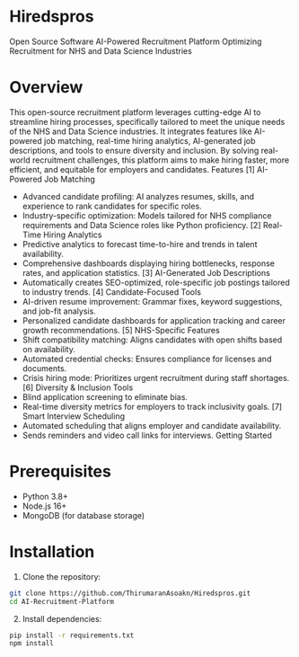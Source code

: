 # Hiredspros
Open Source Software
AI-Powered Recruitment Platform
Optimizing Recruitment for NHS and Data Science Industries
# Overview
This open-source recruitment platform leverages cutting-edge AI to streamline hiring processes, specifically tailored to meet the unique needs of the NHS and Data Science industries. It integrates features like AI-powered job matching, real-time hiring analytics, AI-generated job descriptions, and tools to ensure diversity and inclusion.
By solving real-world recruitment challenges, this platform aims to make hiring faster, more efficient, and equitable for employers and candidates.
Features
[1] AI-Powered Job Matching
- Advanced candidate profiling: AI analyzes resumes, skills, and experience to rank candidates for specific roles.
- Industry-specific optimization: Models tailored for NHS compliance requirements and Data Science roles like Python proficiency.
[2] Real-Time Hiring Analytics
- Predictive analytics to forecast time-to-hire and trends in talent availability.
- Comprehensive dashboards displaying hiring bottlenecks, response rates, and application statistics.
[3] AI-Generated Job Descriptions
- Automatically creates SEO-optimized, role-specific job postings tailored to industry trends.
[4] Candidate-Focused Tools
- AI-driven resume improvement: Grammar fixes, keyword suggestions, and job-fit analysis.
- Personalized candidate dashboards for application tracking and career growth recommendations.
[5] NHS-Specific Features
- Shift compatibility matching: Aligns candidates with open shifts based on availability.
- Automated credential checks: Ensures compliance for licenses and documents.
- Crisis hiring mode: Prioritizes urgent recruitment during staff shortages.
[6] Diversity & Inclusion Tools
- Blind application screening to eliminate bias.
- Real-time diversity metrics for employers to track inclusivity goals.
[7] Smart Interview Scheduling
- Automated scheduling that aligns employer and candidate availability.
- Sends reminders and video call links for interviews.
Getting Started
# Prerequisites
- Python 3.8+
- Node.js 16+
- MongoDB (for database storage)
# Installation
1. Clone the repository:
```bash
git clone https://github.com/ThirumaranAsoakn/Hiredspros.git
cd AI-Recruitment-Platform
```
2. Install dependencies:
```bash
pip install -r requirements.txt
npm install
```
